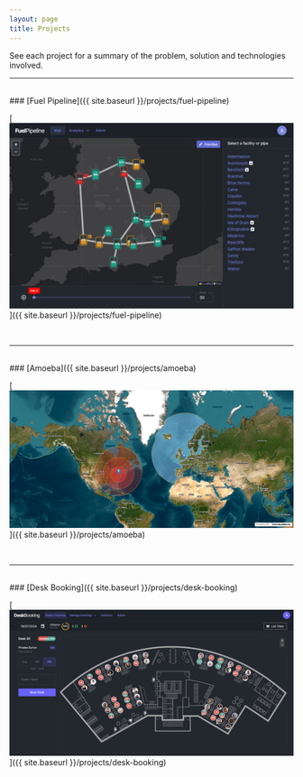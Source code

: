 ```yaml
---
layout: page
title: Projects
---
```


See each project for a summary of the problem, solution and technologies involved.

---

<br>
### [Fuel Pipeline]({{ site.baseurl }}/projects/fuel-pipeline)

[![Fuel Pipeline Auto Play](/projects/fuel-pipeline/map.png)]({{ site.baseurl }}/projects/fuel-pipeline)

<br>

---

<br>
### [Amoeba]({{ site.baseurl }}/projects/amoeba)

[![Satelitte View](/projects/amoeba/satellite-view.png)]({{ site.baseurl }}/projects/amoeba)

<br>

---

<br>
### [Desk Booking]({{ site.baseurl }}/projects/desk-booking)

[![Floorplan](/projects/desk-booking/floorplan.png)]({{ site.baseurl }}/projects/desk-booking)
